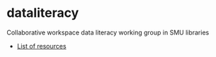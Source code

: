 # dataliteracy
Collaborative workspace data literacy working group in SMU libraries 

- [List of resources](https://github.com/SouthernMethodistUniversity/dataliteracy/blob/main/Resources.md)
